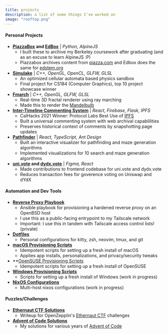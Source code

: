 ```yaml
---
title: projects
description: a list of some things I've worked on
image: "rooftop.png"
---
```


#### Personal Projects

- **[PiazzaBox](https://github.com/yuzhoumo/piazzabox) and [EdBox](https://github.com/yuzhoumo/edbox)** | _Python, AlpineJS_
  - I built these to archive my Berkeley coursework after graduating (and as an
	excuse to learn AlpineJS :P)
  - Piazzabox archives content from [piazza.com](https://piazza.com) and Edbox
	does the same for [edstem.org](https://edstem.org)
- **[Simulake](https://github.com/yuzhoumo/simulake)** | _C++, OpenGL, OpenCL, GLFW, GLSL_
  - An optimized cellular automata based physics sandbox
  - Final project for CS184 (Computer Graphics), top 10 project showcase winner
- **[Fmarch](https://github.com/yuzhoumo/fmarch)** | _C++, OpenGL, GLFW, GLSL_
  - Real-time 3D fractal renderer using ray marching
  - Made this to render the [Mandelbulb](https://en.wikipedia.org/wiki/Mandelbulb)
- **[Inter-Timeline Commenting System](https://github.com/yuzhoumo/itcs)** | _React, Firebase, Flask, IPFS_
  - CalHacks 2021 Winner: Protocol Labs Best Use of [IPFS](https://ipfs.io/)
  - Built a universal commenting system with web archival capablilities
  - Preserves historical context of comments by snapshotting page updates
- **[Pathfinder](https://pathfinder.joe-mo.com)** | _React, TypeScript, Ant Design_
  - Built an interactive visualizer for pathfinding and maze generation algorithms
  - Implemented visualizations for 10 search and maze generation algorithms
- **[uni.vote](https://uni.vote/) and [dydx.vote](http://dydx.vote/)** | _Figma, React_
  - Made contributions to frontend codebase for uni.vote and dydx.vote
  - Reduces transaction fees for goverence voting on Uniswap and dYdX

#### Automation and Dev Tools

- **[Reverse Proxy Playbook](https://github.com/yuzhoumo/ansible-reverse-proxy)**
  - Ansible playbook for provisioning a hardened reverse proxy on an OpenBSD host
  - I use this as a public-facing entrypoint to my Tailscale network
  - Important: I use this in tandem with Tailscale access control lists! (private)
- **[Dotfiles](https://github.com/yuzhoumo/dotfiles)**
  - Personal configurations for kitty, zsh, neovim, tmux, and git
- **[macOS Provisioning Scripts](https://github.com/yuzhoumo/macos-configs)**
  - Idempotent scripts for setting up a fresh install of macOS
  - Applies app installs, personalizations, and privacy/security tweaks
- **[OpenSUSE Provisioning Scripts](https://github.com/yuzhoumo/opensuse-configs)
  - Idempotent scripts for setting up a fresh install of OpenSUSE
- **[Windows Provisioning Scripts](https://github.com/yuzhoumo/windows-configs)**
  - Scripts for setting up a fresh install of Windows (work in progress)
- **[NixOS Configurations](https://github.com/yuzhoumo/nixos-configs)**
  - Multi-host nixos configurations (work in progress)

#### Puzzles/Challenges

- **[Ethernaut CTF Solutions](https://github.com/yuzhoumo/ethernaut-writeup)**
  - Writeup for OpenZepplin's [Ethernaut CTF](https://ethernaut.openzeppelin.com/) challenges
- **[Advent of Code Solutions](https://github.com/yuzhoumo/advent-of-code)**
  - My solutions for various years of [Advent of Code](https://adventofcode.com/)
